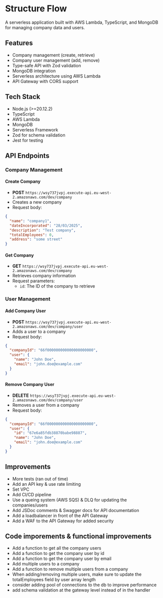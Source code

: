 # Structure Flow

A serverless application built with AWS Lambda, TypeScript, and MongoDB for managing company data and users.

## Features

- Company management (create, retrieve)
- Company user management (add, remove)
- Type-safe API with Zod validation
- MongoDB integration
- Serverless architecture using AWS Lambda
- API Gateway with CORS support

## Tech Stack

- Node.js (>=20.12.2)
- TypeScript
- AWS Lambda
- MongoDB
- Serverless Framework
- Zod for schema validation
- Jest for testing

## API Endpoints

### Company Management

#### Create Company

- **POST** `https://wsy737jvpj.execute-api.eu-west-2.amazonaws.com/dev/company`
- Creates a new company
- Request body:

```json
{
  "name": "company1",
  "dateIncorporated": "28/03/2025",
  "description": "Test company",
  "totalEmployees": 0,
  "address": "some street"
}
```

#### Get Company

- **GET** `https://wsy737jvpj.execute-api.eu-west-2.amazonaws.com/dev/company`
- Retrieves company information
- Request parameters:
  - `id`: The ID of the company to retrieve

### User Management

#### Add Company User

- **POST** `https://wsy737jvpj.execute-api.eu-west-2.amazonaws.com/dev/company/user`
- Adds a user to a company
- Request body:

```json
{
  "companyId": "66f000000000000000000000",
  "user": {
    "name": "John Doe",
    "email": "john.doe@example.com"
  }
}
```

#### Remove Company User

- **DELETE** `https://wsy737jvpj.execute-api.eu-west-2.amazonaws.com/dev/company/user`
- Removes a user from a company
- Request body:

```json
{
  "companyId": "66f000000000000000000000",
  "user": {
    "id": "67e6a85fdb38870babe98887",
    "name": "John Doe",
    "email": "john.doe@example.com"
  }
}
```

## Improvements

- More tests (ran out of time)
- Add an API key & use rate limiting
- Set VPC
- Add CI/CD pipeline
- Use a queing system (AWS SQS) & DLQ for updating the companies/users
- Add JSDoc comments & Swagger docs for API documentation
- Add a loadbalancer in front of the API Gateway
- Add a WAF to the API Gateway for added security

## Code imporements & functional improvements

- Add a function to get all the company users
- Add a function to get the company user by id
- Add a function to get the company user by email
- Add multiple users to a company
- Add a function to remove multiple users from a company
- When adding/removing multiple users, make sure to update the totalEmployees field by user array length
- consider adding pool of connections to the db to improve performance
- add schema validation at the gateway level instead of in the handler
